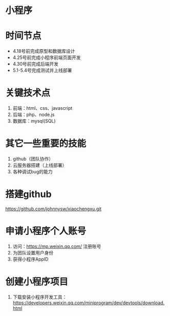 # 小程序

# 时间节点
- 4.18号前完成原型和数据库设计
- 4.25号前完成小程序前端页面开发
- 4.30号前完成后端开发
- 5.1-5.4号完成测试并上线部署

# 关键技术点
1. 前端：html、css、javascript
2. 后端：php、node.js
3. 数据库：mysql(SQL)
# 其它一些重要的技能
1. github（团队协作）
2. 云服务器搭建（上线部署）
3. 各种调试bug的能力


# 搭建github

https://github.com/johnnysw/xiaochengxu.git

# 申请小程序个人账号
1. 访问：https://mp.weixin.qq.com/ 注册账号
2. 为团队设置用户身份
3. 获得小程序AppID

# 创建小程序项目
1. 下载安装小程序开发工具：https://developers.weixin.qq.com/miniprogram/dev/devtools/download.html


